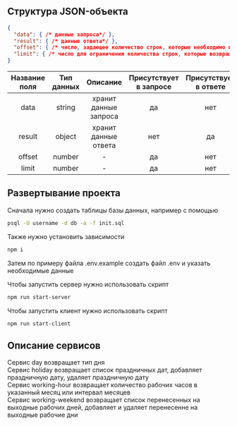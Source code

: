 ## Структура JSON-объекта

```JSON
{
  "data": { /* данные запроса*/ },
  "result": { /* данные ответа*/ },
  "offset": { /* число, задающее количество строк, которые необходимо пропустить перед началом возврата строк из запроса*/ },
  "limit": { /* число для ограничения количества строк, которые возвращаются в результате запроса*/ }
}
```

| Название поля | Тип данных |       Описание        | Присутствует в запросе | Присутствует в ответе |
| :-----------: | :--------: | :-------------------: | :--------------------: | :-------------------: |
|     data      |   string   | хранит данные запроса |           да           |          нет          |
|    result     |   object   | хранит данные ответа  |          нет           |          да           |
|    offset     |   number   |           -           |           да           |          нет          |
|     limit     |   number   |           -           |           да           |          нет          |

## Развертывание проекта

Сначала нужно создать таблицы базы данных, например с помощью

```bash
psql -U username -d db -a -f init.sql
```

Также нужно установить зависимости

```bash
npm i
```

Затем по примеру файла .env.example создать файл .env и указать необходимые данные

Чтобы запустить сервер нужно использовать скрипт

```bash
npm run start-server
```

Чтобы запустить клиент нужно использовать скрипт

```bash
npm run start-client
```

## Описание сервисов

Сервис day возвращает тип дня  
Сервис holiday возвращает список праздничных дат, добавляет праздничную дату, удаляет праздничную дату  
Сервис working-hour возвращает количество рабочих часов в указанный месяц или интервал месяцев  
Сервис working-weekend возвращает список перенесенных на выходные рабочих дней, добавляет и удаляет перенесенне на выходные рабочие дни
